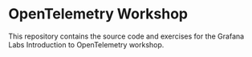 # OpenTelemetry Workshop

This repository contains the source code and exercises for the Grafana Labs Introduction to OpenTelemetry workshop.

